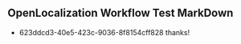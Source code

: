 ## OpenLocalization Workflow Test MarkDown
* 623ddcd3-40e5-423c-9036-8f8154cff828 
thanks!<!--HONumber=Mar16_HO2-->
